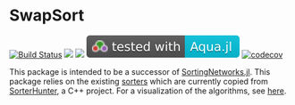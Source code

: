 # SwapSort

[![Build Status](https://github.com/putianyi889/SwapSort.jl/actions/workflows/CI.yml/badge.svg?branch=master)](https://github.com/putianyi889/SwapSort.jl/actions/workflows/CI.yml?query=branch%3Amaster)
[![](https://img.shields.io/badge/docs-stable-blue.svg)](https://putianyi889.github.io/SwapSort.jl/stable)
[![](https://img.shields.io/badge/docs-dev-blue.svg)](https://putianyi889.github.io/SwapSort.jl/dev)
[![Aqua QA](https://raw.githubusercontent.com/JuliaTesting/Aqua.jl/master/badge.svg)](https://github.com/JuliaTesting/Aqua.jl)
[![codecov](https://codecov.io/gh/putianyi889/SwapSort.jl/branch/master/graph/badge.svg?label=codecov)](https://codecov.io/gh/putianyi889/SwapSort.jl)

This package is intended to be a successor of [SortingNetworks.jl](https://github.com/JeffreySarnoff/SortingNetworks.jl). This package relies on the existing [sorters](./src/Sorters) which are currently copied from [SorterHunter](https://github.com/bertdobbelaere/SorterHunter), a C++ project. For a visualization of the algorithms, see [here](https://bertdobbelaere.github.io/sorting_networks.html).
